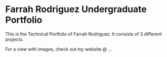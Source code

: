 # Farrah Rodriguez Undergraduate Portfolio

This is the Technical Portfolio of Farrah Rodriguez.
It consists of 3 different projects.

For a view with images, check out my website @ ...
